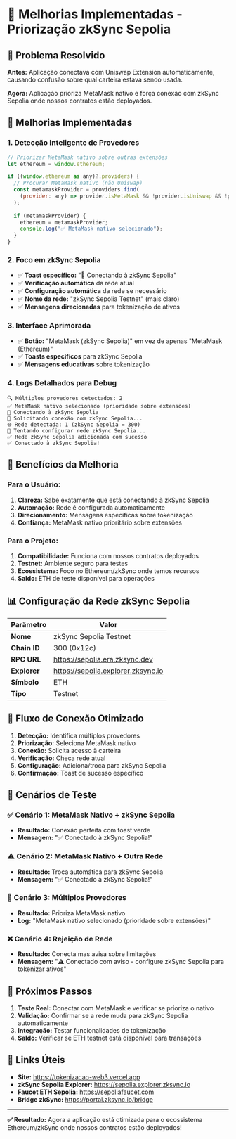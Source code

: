 # 🎯 Melhorias Implementadas - Priorização zkSync Sepolia

## 🚀 Problema Resolvido
**Antes:** Aplicação conectava com Uniswap Extension automaticamente, causando confusão sobre qual carteira estava sendo usada.

**Agora:** Aplicação prioriza MetaMask nativo e força conexão com zkSync Sepolia onde nossos contratos estão deployados.

## 🔧 Melhorias Implementadas

### 1. **Detecção Inteligente de Provedores**
```javascript
// Priorizar MetaMask nativo sobre outras extensões
let ethereum = window.ethereum;

if ((window.ethereum as any)?.providers) {
  // Procurar MetaMask nativo (não Uniswap)
  const metamaskProvider = providers.find(
    (provider: any) => provider.isMetaMask && !provider.isUniswap && !provider.isWalletConnect
  );
  
  if (metamaskProvider) {
    ethereum = metamaskProvider;
    console.log("✅ MetaMask nativo selecionado");
  }
}
```

### 2. **Foco em zkSync Sepolia**
- ✅ **Toast específico:** "🔗 Conectando à zkSync Sepolia"
- ✅ **Verificação automática** da rede atual
- ✅ **Configuração automática** da rede se necessário
- ✅ **Nome da rede:** "zkSync Sepolia Testnet" (mais claro)
- ✅ **Mensagens direcionadas** para tokenização de ativos

### 3. **Interface Aprimorada**
- ✅ **Botão:** "MetaMask (zkSync Sepolia)" em vez de apenas "MetaMask (Ethereum)"
- ✅ **Toasts específicos** para zkSync Sepolia
- ✅ **Mensagens educativas** sobre tokenização

### 4. **Logs Detalhados para Debug**
```
🔍 Múltiplos provedores detectados: 2
✅ MetaMask nativo selecionado (prioridade sobre extensões)
🔗 Conectando à zkSync Sepolia
📱 Solicitando conexão com zkSync Sepolia...
🌐 Rede detectada: 1 (zkSync Sepolia = 300)
🔄 Tentando configurar rede zkSync Sepolia...
✅ Rede zkSync Sepolia adicionada com sucesso
✅ Conectado à zkSync Sepolia!
```

## 🎯 Benefícios da Melhoria

### **Para o Usuário:**
1. **Clareza:** Sabe exatamente que está conectando à zkSync Sepolia
2. **Automação:** Rede é configurada automaticamente
3. **Direcionamento:** Mensagens específicas sobre tokenização
4. **Confiança:** MetaMask nativo prioritário sobre extensões

### **Para o Projeto:**
1. **Compatibilidade:** Funciona com nossos contratos deployados
2. **Testnet:** Ambiente seguro para testes
3. **Ecossistema:** Foco no Ethereum/zkSync onde temos recursos
4. **Saldo:** ETH de teste disponível para operações

## 📊 Configuração da Rede zkSync Sepolia

| Parâmetro | Valor |
|-----------|-------|
| **Nome** | zkSync Sepolia Testnet |
| **Chain ID** | 300 (0x12c) |
| **RPC URL** | https://sepolia.era.zksync.dev |
| **Explorer** | https://sepolia.explorer.zksync.io |
| **Símbolo** | ETH |
| **Tipo** | Testnet |

## 🔄 Fluxo de Conexão Otimizado

1. **Detecção:** Identifica múltiplos provedores
2. **Priorização:** Seleciona MetaMask nativo
3. **Conexão:** Solicita acesso à carteira
4. **Verificação:** Checa rede atual
5. **Configuração:** Adiciona/troca para zkSync Sepolia
6. **Confirmação:** Toast de sucesso específico

## 🧪 Cenários de Teste

### ✅ **Cenário 1: MetaMask Nativo + zkSync Sepolia**
- **Resultado:** Conexão perfeita com toast verde
- **Mensagem:** "✅ Conectado à zkSync Sepolia!"

### ⚠️ **Cenário 2: MetaMask Nativo + Outra Rede**
- **Resultado:** Troca automática para zkSync Sepolia
- **Mensagem:** "✅ Conectado à zkSync Sepolia!"

### 🔀 **Cenário 3: Múltiplos Provedores**
- **Resultado:** Prioriza MetaMask nativo
- **Log:** "MetaMask nativo selecionado (prioridade sobre extensões)"

### ❌ **Cenário 4: Rejeição de Rede**
- **Resultado:** Conecta mas avisa sobre limitações
- **Mensagem:** "⚠️ Conectado com aviso - configure zkSync Sepolia para tokenizar ativos"

## 🎯 Próximos Passos

1. **Teste Real:** Conectar com MetaMask e verificar se prioriza o nativo
2. **Validação:** Confirmar se a rede muda para zkSync Sepolia automaticamente
3. **Integração:** Testar funcionalidades de tokenização
4. **Saldo:** Verificar se ETH testnet está disponível para transações

## 🔗 Links Úteis

- **Site:** https://tokenizacao-web3.vercel.app
- **zkSync Sepolia Explorer:** https://sepolia.explorer.zksync.io
- **Faucet ETH Sepolia:** https://sepoliafaucet.com
- **Bridge zkSync:** https://portal.zksync.io/bridge

---

**✅ Resultado:** Agora a aplicação está otimizada para o ecossistema Ethereum/zkSync onde nossos contratos estão deployados!
